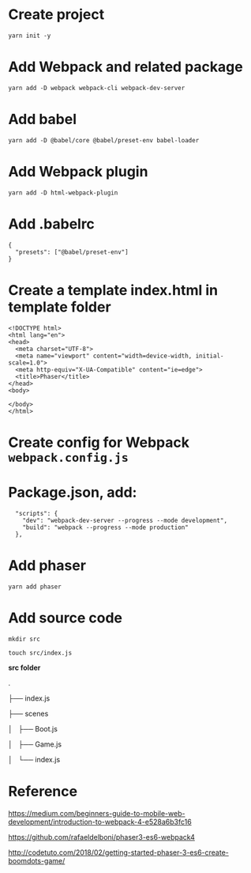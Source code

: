 # Create project

`yarn init -y`

# Add Webpack and related package

`yarn add -D webpack webpack-cli webpack-dev-server`

# Add babel

`yarn add -D @babel/core @babel/preset-env babel-loader`

# Add Webpack plugin

`yarn add -D html-webpack-plugin`

# Add .babelrc

```
{
  "presets": ["@babel/preset-env"]
}
```

# Create a template index.html in template folder

```
<!DOCTYPE html>
<html lang="en">
<head>
  <meta charset="UTF-8">
  <meta name="viewport" content="width=device-width, initial-scale=1.0">
  <meta http-equiv="X-UA-Compatible" content="ie=edge">
  <title>Phaser</title>
</head>
<body>
  
</body>
</html>
```

# Create config for Webpack `webpack.config.js`

# Package.json, add:

```
  "scripts": {
    "dev": "webpack-dev-server --progress --mode development",
    "build": "webpack --progress --mode production"
  },
```

# Add phaser

`yarn add phaser`

# Add source code

`mkdir src`

`touch src/index.js`

**src folder**

.

├── index.js

├── scenes

│   ├── Boot.js

│   ├── Game.js

│   └── index.js


# Reference

https://medium.com/beginners-guide-to-mobile-web-development/introduction-to-webpack-4-e528a6b3fc16

https://github.com/rafaeldelboni/phaser3-es6-webpack4

http://codetuto.com/2018/02/getting-started-phaser-3-es6-create-boomdots-game/









